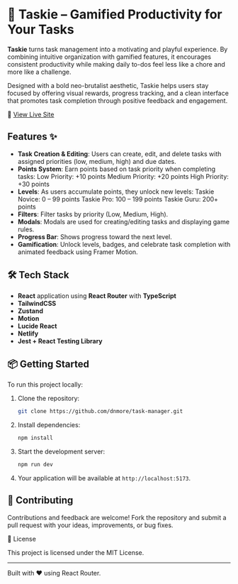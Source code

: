 # 🎯 Taskie – Gamified Productivity for Your Tasks

**Taskie** turns task management into a motivating and playful experience. By combining intuitive organization with gamified features, it encourages consistent productivity while making daily to-dos feel less like a chore and more like a challenge.

Designed with a bold neo-brutalist aesthetic, Taskie helps users stay focused by offering visual rewards, progress tracking, and a clean interface that promotes task completion through positive feedback and engagement.

🔗 [View Live Site](https://taskie-manager.netlify.app/)

## Features ✨

- **Task Creation & Editing**: Users can create, edit, and delete tasks with assigned priorities (low, medium, high) and due dates.
- **Points System**: Earn points based on task priority when completing tasks:
  Low Priority: +10 points
  Medium Priority: +20 points
  High Priority: +30 points
- **Levels**: As users accumulate points, they unlock new levels:
  Taskie Novice: 0 – 99 points
  Taskie Pro: 100 – 199 points
  Taskie Guru: 200+ points
- **Filters**: Filter tasks by priority (Low, Medium, High).
- **Modals**: Modals are used for creating/editing tasks and displaying game rules.
- **Progress Bar**: Shows progress toward the next level.
- **Gamification**: Unlock levels, badges, and celebrate task completion with animated feedback using Framer Motion.

## 🛠 Tech Stack

- **React** application using **React Router** with **TypeScript** 
- **TailwindCSS** 
- **Zustand** 
- **Motion** 
- **Lucide React** 
- **Netlify** 
- **Jest + React Testing Library**

## 📦 Getting Started

To run this project locally:

1. Clone the repository:

   ```bash
   git clone https://github.com/dnmore/task-manager.git
   
   ```

2. Install dependencies:

   ```bash
   npm install
   ```

3. Start the development server:

   ```bash
   npm run dev
   ```

4. Your application will be available at `http://localhost:5173`.

## 🤝 Contributing

Contributions and feedback are welcome!
Fork the repository and submit a pull request with your ideas, improvements, or bug fixes.

📄 License

This project is licensed under the MIT License.

---

Built with ❤️ using React Router.
